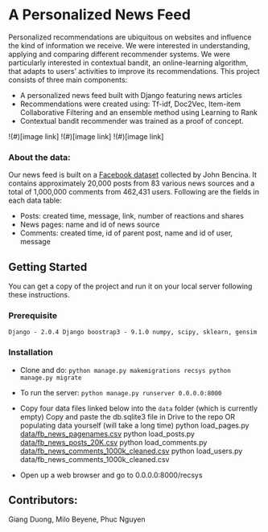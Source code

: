 # A Personalized News Feed

Personalized recommendations are ubiquitous on websites and influence the kind of information we receive.
We were interested in understanding, applying and comparing different recommender systems.
We were particularly interested in contextual bandit, an online-learning algorithm, that adapts to users’ activities to improve its recommendations.
This project consists of three main components:

+ A personalized news feed built with Django featuring news articles
+ Recommendations were created using: Tf-idf, Doc2Vec, Item-item Collaborative Filtering and an ensemble method using Learning to Rank
+ Contextual bandit recommender was trained as a proof of concept.

!(#)[image link]
!(#)[image link]
!(#)[image link]

### About the data:

Our news feed is built on a
[Facebook dataset](http://www.jbencina.com/blog/2017/07/14/facebook-news-dataset-1000k-comments-20k-posts/) collected
by John Bencina. It contains approximately 20,000 posts from 83 various news sources and a total of 1,000,000 comments from 462,431 users. Following are the fields in each data table:

+ Posts: created time, message, link, number of reactions and shares
+ News pages: name and id of news source
+ Comments: created time, id of parent post, name and id of user, message

## Getting Started

You can get a copy of the project and run it on your local server following
these instructions.

### Prerequisite

`
Django - 2.0.4
Django boostrap3 - 9.1.0
numpy, scipy, sklearn, gensim
`

### Installation

- Clone and do:
`
python manage.py makemigrations recsys
python manage.py migrate
`
- To run the server:
`
python manage.py runserver 0.0.0.0:8000
`

- Copy four data files linked below into the `data` folder (which is currently empty)
Copy and paste the db.sqlite3 file in Drive to the repo OR populating data yourself (will take a long time)
python load_pages.py [data/fb_news_pagenames.csv](https://1fichier.com/?7nskh43qry)
python load_posts.py [data/fb_news_posts_20K.csv](https://1fichier.com/?vm3o938k7w)
python load_comments.py [data/fb_news_comments_1000k_cleaned.csv](https://1fichier.com/?o53ktx5a7o)
python load_users.py data/fb_news_comments_1000k_cleaned.csv

- Open up a web browser and go to 0.0.0.0:8000/recsys

## Contributors:

Giang Duong, Milo Beyene, Phuc Nguyen
